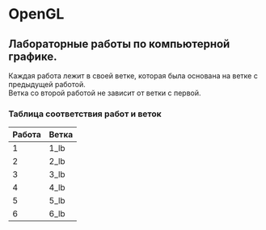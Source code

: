 # OpenGL
## Лабораторные работы по компьютерной графике.
Каждая работа лежит в своей ветке, которая была основана на ветке с предыдущей работой.<br>
Ветка со второй работой не зависит от ветки с первой.<br>
### Таблица соответствия работ и веток
|Работа  |Ветка  |
|--------|-------|
|1       |1_lb   |
|2       |2_lb   |
|3       |3_lb   |
|4       |4_lb   |
|5       |5_lb   |
|6       |6_lb   |

